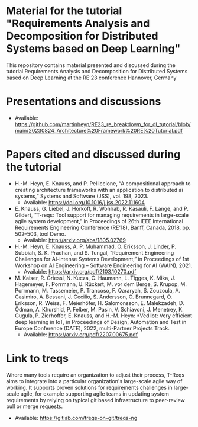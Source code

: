 # Material for the tutorial "Requirements Analysis and Decomposition for Distributed Systems based on Deep Learning"
This repository contains material presented and discussed during the tutorial Requirements Analysis and Decomposition for Distributed Systems based on Deep Learning at the RE'23 conference Hannover, Germany

# Presentations and discussions
- Available: https://github.com/martinheyn/RE23_re_breakdown_for_dl_tutorial/blob/main/20230824_Architecture%20Framework%20RE%20Tutorial.pdf

# Papers cited and discussed during the tutorial
- H.-M. Heyn, E. Knauss, and P. Pelliccione, “A compositional approach to creating architecture frameworks with an application to distributed ai systems,” Systems and Software (JSS), vol. 198, 2023.
  - Available: https://doi.org/10.1016/j.jss.2022.111604
- E. Knauss, G. Liebel, J. Horkoff, R. Wohlrab, R. Kasauli, F. Lange, and P. Gildert, “T-reqs: Tool support for managing requirements in large-scale agile system development,” in Proceedings of 26th IEEE International Requirements Engineering Conference (RE’18), Banff, Canada, 2018, pp. 502–503, tool Demo.
  - Available: http://arxiv.org/abs/1805.02769
- H.-M. Heyn, E. Knauss, A. P. Muhammad, O. Eriksson, J. Linder, P. Subbiah, S. K. Pradhan, and S. Tungal, “Requirement Engineering Challenges for AI-intense Systems Development,” in Proceedings of 1st Workshop on AI Engineering – Software Engineering for AI (WAIN), 2021.
  - Available: https://arxiv.org/pdf/2103.10270.pdf
- M. Kaiser, R. Griessl, N. Kucza, C. Haumann, L. Tigges, K. Mika, J. Hagemeyer, F. Porrmann, U. Rückert, M. vor dem Berge, S. Krupop, M. Porrmann, M. Tassemeier, P. Trancoso, F. Qararyah, S. Zouzoula, A. Casimiro, A. Bessani, J. Cecilio, S. Andersson, O. Brunnegard, O. Eriksson, R. Weiss, F. Meierhöfer, H. Salomonsson, E. Malekzadeh, D. Ödman, A. Khurshid, P. Felber, M. Pasin, V. Schiavoni, J. Menetrey, K. Gugula, P. Zierhoffer, E. Knauss, and H.-M. Heyn: *Vedliot: Very efficient deep learning in IoT, in Proceedings of Design, Automation and Test in Europe Conference (DATE), 2022, multi-Partner Projects Track.
  - Available: https://arxiv.org/pdf/2207.00675.pdf

# Link to treqs
Where many tools require an organization to adjust their process, T-Reqs aims to integrate into a particular organization's large-scale agile way of working.
It supports proven solutions for requirements challenges in large-scale agile, for example supporting agile teams in updating system requirements by relying on typical git based infrastructure to peer-review pull or merge requests.
- Available: https://gitlab.com/treqs-on-git/treqs-ng



